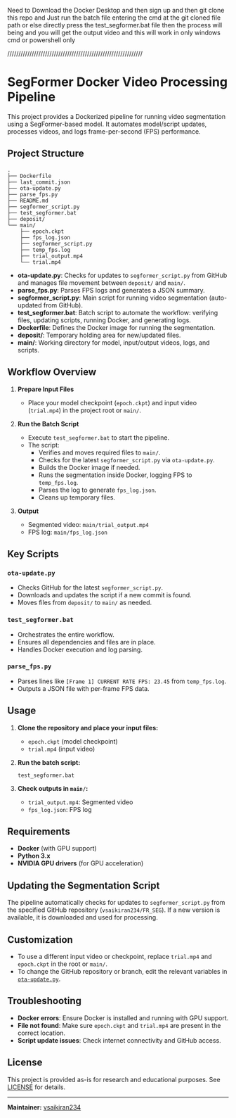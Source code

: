 Need to Download the Docker Desktop and then sign up and then git clone this repo and 
Just run the batch file entering the cmd at the git cloned file path or else directly 
press the test_segformer.bat file then the process will being and you will get the output video 
and this will work in only windows cmd or powershell only 

/////////////////////////////////////////////////////////////


# SegFormer Docker Video Processing Pipeline

This project provides a Dockerized pipeline for running video segmentation using a SegFormer-based model. It automates model/script updates, processes videos, and logs frame-per-second (FPS) performance.

## Project Structure

```
.
├── Dockerfile
├── last_commit.json
├── ota-update.py
├── parse_fps.py
├── README.md
├── segformer_script.py
├── test_segformer.bat
├── deposit/
└── main/
    ├── epoch.ckpt
    ├── fps_log.json
    ├── segformer_script.py
    ├── temp_fps.log
    ├── trial_output.mp4
    └── trial.mp4
```

- **ota-update.py**: Checks for updates to `segformer_script.py` from GitHub and manages file movement between `deposit/` and `main/`.
- **parse_fps.py**: Parses FPS logs and generates a JSON summary.
- **segformer_script.py**: Main script for running video segmentation (auto-updated from GitHub).
- **test_segformer.bat**: Batch script to automate the workflow: verifying files, updating scripts, running Docker, and generating logs.
- **Dockerfile**: Defines the Docker image for running the segmentation.
- **deposit/**: Temporary holding area for new/updated files.
- **main/**: Working directory for model, input/output videos, logs, and scripts.

## Workflow Overview

1. **Prepare Input Files**
   - Place your model checkpoint (`epoch.ckpt`) and input video (`trial.mp4`) in the project root or `main/`.

2. **Run the Batch Script**
   - Execute `test_segformer.bat` to start the pipeline.
   - The script:
     - Verifies and moves required files to `main/`.
     - Checks for the latest `segformer_script.py` via `ota-update.py`.
     - Builds the Docker image if needed.
     - Runs the segmentation inside Docker, logging FPS to `temp_fps.log`.
     - Parses the log to generate `fps_log.json`.
     - Cleans up temporary files.

3. **Output**
   - Segmented video: `main/trial_output.mp4`
   - FPS log: `main/fps_log.json`

## Key Scripts

### `ota-update.py`
- Checks GitHub for the latest `segformer_script.py`.
- Downloads and updates the script if a new commit is found.
- Moves files from `deposit/` to `main/` as needed.

### `test_segformer.bat`
- Orchestrates the entire workflow.
- Ensures all dependencies and files are in place.
- Handles Docker execution and log parsing.

### `parse_fps.py`
- Parses lines like `[Frame 1] CURRENT RATE FPS: 23.45` from `temp_fps.log`.
- Outputs a JSON file with per-frame FPS data.

## Usage

1. **Clone the repository and place your input files:**
   - `epoch.ckpt` (model checkpoint)
   - `trial.mp4` (input video)

2. **Run the batch script:**
   ```
   test_segformer.bat
   ```

3. **Check outputs in `main/`:**
   - `trial_output.mp4`: Segmented video
   - `fps_log.json`: FPS log

## Requirements

- **Docker** (with GPU support)
- **Python 3.x**
- **NVIDIA GPU drivers** (for GPU acceleration)

## Updating the Segmentation Script

The pipeline automatically checks for updates to `segformer_script.py` from the specified GitHub repository (`vsaikiran234/FR_SEG`). If a new version is available, it is downloaded and used for processing.

## Customization

- To use a different input video or checkpoint, replace `trial.mp4` and `epoch.ckpt` in the root or `main/`.
- To change the GitHub repository or branch, edit the relevant variables in [`ota-update.py`](ota-update.py).

## Troubleshooting

- **Docker errors**: Ensure Docker is installed and running with GPU support.
- **File not found**: Make sure `epoch.ckpt` and `trial.mp4` are present in the correct location.
- **Script update issues**: Check internet connectivity and GitHub access.

## License

This project is provided as-is for research and educational purposes. See [LICENSE](LICENSE) for details.

---

**Maintainer:** [vsaikiran234](https://github.com/vsaikiran234)
